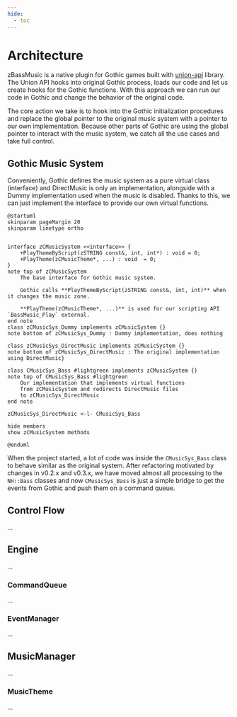 ```yaml
---
hide:
  - toc
---
```


# Architecture

zBassMusic is a native plugin for Gothic games built with [union-api](https://gitlab.com/union-framework/union-api)
library.
The Union API hooks into original Gothic process, loads our code and let us create hooks for the Gothic functions.
With this approach we can run our code in Gothic and change the behavior of the original code.

The core action we take is to hook into the Gothic initialization procedures and replace the global pointer to the
original
music system with a pointer to our own implementation. Because other parts of Gothic are using the global pointer to
interact
with the music system, we catch all the use cases and take full control.

## Gothic Music System

Conveniently, Gothic defines the music system as a pure virtual class (interface) and DirectMusic is only an
implementation,
alongside with a Dummy implementation used when the music is disabled. Thanks to this, we can just implement the
interface to provide our own virtual functions.

```puml
@startuml
skinparam pageMargin 20
skinparam linetype ortho


interface zCMusicSystem <<interface>> {
    +PlayThemeByScript(zSTRING const&, int, int*) : void = 0;
    +PlayTheme(zCMusicTheme*, ...) : void  = 0;
}
note top of zCMusicSystem
    The base interface for Gothic music system.
    
    Gothic calls **PlayThemeByScript(zSTRING const&, int, int)** when it changes the music zone.
    
    **PlayTheme(zCMusicTheme*, ...)** is used for our scripting API `BassMusic_Play` external.
end note
class zCMusicSys_Dummy implements zCMusicSystem {}
note bottom of zCMusicSys_Dummy : Dummy implementation, does nothing

class zCMusicSys_DirectMusic implements zCMusicSystem {}
note bottom of zCMusicSys_DirectMusic : The original implementation using DirectMusic}

class CMusicSys_Bass #lightgreen implements zCMusicSystem {}
note top of CMusicSys_Bass #lightgreen
    Our implementation that implements virtual functions 
    from zCMusicSystem and redirects DirectMusic files 
    to zCMusicSys_DirectMusic
end note 

zCMusicSys_DirectMusic <-l- CMusicSys_Bass

hide members
show zCMusicSystem methods

@enduml
```

When the project started, a lot of code was inside the `CMusicSys_Bass` class to behave similar as the original system.
After refactoring motivated by changes in v0.2.x and v0.3.x, we have moved almost all processing to the `NH::Bass`
classes and now `CMusicSys_Bass` is just a simple bridge to get the events from Gothic and push them on a command queue. 

## Control Flow

...

## Engine

...

### CommandQueue

...

### EventManager

...

## MusicManager

...

### MusicTheme

...